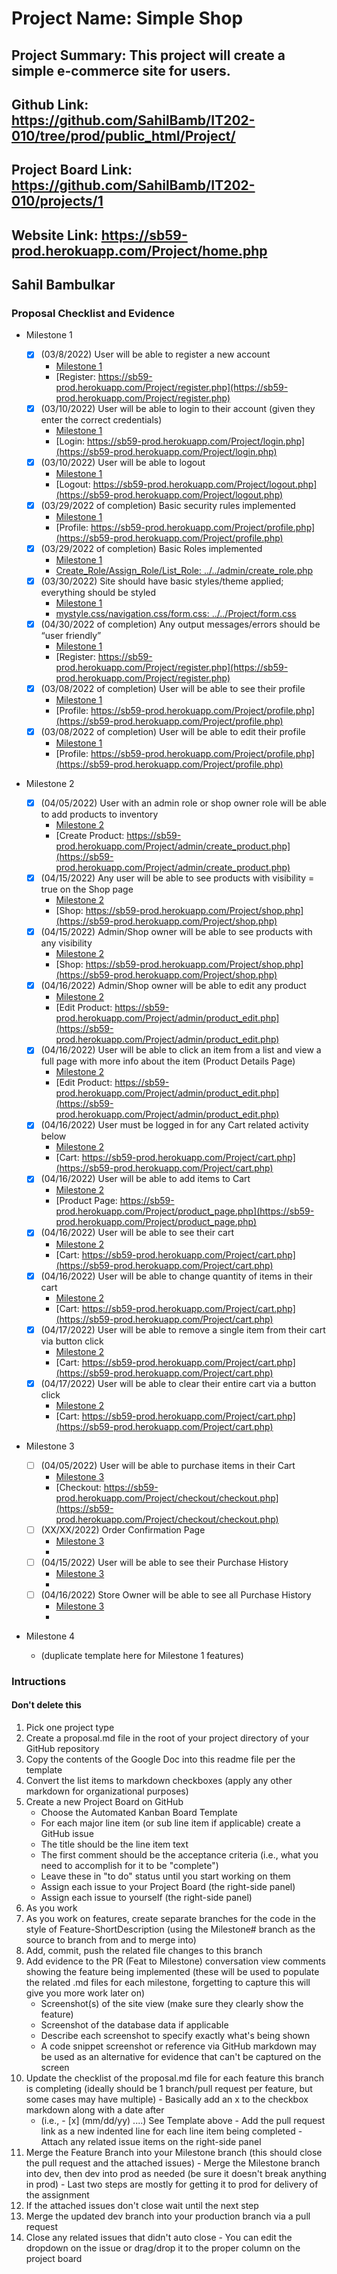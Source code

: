 # Project Name: Simple Shop
## Project Summary: This project will create a simple e-commerce site for users. 
## Github Link: https://github.com/SahilBamb/IT202-010/tree/prod/public_html/Project/
## Project Board Link: https://github.com/SahilBamb/IT202-010/projects/1
## Website Link: https://sb59-prod.herokuapp.com/Project/home.php
## Sahil Bambulkar

<!-- Line item / Feature template (use this for each bullet point) -- DO NOT DELETE THIS SECTION

- [ ] \(mm/dd/yyyy of completion) Feature Title (from the proposal bullet point, if it's a sub-point indent it properly)
  -  Link to related .md file: [Link Name](link url)

 End Line item / Feature Template -- DO NOT DELETE THIS SECTION --> 
 
 
### Proposal Checklist and Evidence

- Milestone 1

    - [x] \(03/8/2022) User will be able to register a new account
        - [Milestone 1](https://github.com/SahilBamb/IT202-010/blob/Milestone1/public_html/Project/milestone1.md)
        - [Register: https://sb59-prod.herokuapp.com/Project/register.php](https://sb59-prod.herokuapp.com/Project/register.php)
    - [x] \(03/10/2022) User will be able to login to their account (given they enter the correct credentials)
        - [Milestone 1](https://github.com/SahilBamb/IT202-010/blob/Milestone1/public_html/Project/milestone1.md)
        - [Login: https://sb59-prod.herokuapp.com/Project/login.php](https://sb59-prod.herokuapp.com/Project/login.php)
    - [x] \(03/10/2022) User will be able to logout
        - [Milestone 1](https://github.com/SahilBamb/IT202-010/blob/Milestone1/public_html/Project/milestone1.md)
        - [Logout: https://sb59-prod.herokuapp.com/Project/logout.php](https://sb59-prod.herokuapp.com/Project/logout.php)
    - [x] \(03/29/2022 of completion) Basic security rules implemented
        - [Milestone 1](https://github.com/SahilBamb/IT202-010/blob/Milestone1/public_html/Project/milestone1.md)
        - [Profile: https://sb59-prod.herokuapp.com/Project/profile.php](https://sb59-prod.herokuapp.com/Project/profile.php)
    - [x] \(03/29/2022 of completion) Basic Roles implemented
        - [Milestone 1](https://github.com/SahilBamb/IT202-010/blob/Milestone1/public_html/Project/milestone1.md)
        - [Create_Role/Assign_Role/List_Role: ../../admin/create_role.php](https://sb59-prod.herokuapp.com/Project/admin/create_role.php)
    - [x] \(03/30/2022) Site should have basic styles/theme applied; everything should be styled
        - [Milestone 1](https://github.com/SahilBamb/IT202-010/blob/Milestone1/public_html/Project/milestone1.md)
        - [mystyle.css/navigation.css/form.css: ../../Project/form.css](https://sb59-prod.herokuapp.com/Project/form.css)
    - [x] \(04/30/2022 of completion) Any output messages/errors should be “user friendly”
        - [Milestone 1](https://github.com/SahilBamb/IT202-010/blob/Milestone1/public_html/Project/milestone1.md)
        - [Register: https://sb59-prod.herokuapp.com/Project/register.php](https://sb59-prod.herokuapp.com/Project/register.php)
    - [x] \(03/08/2022 of completion) User will be able to see their profile
        - [Milestone 1](https://github.com/SahilBamb/IT202-010/blob/Milestone1/public_html/Project/milestone1.md)
        - [Profile: https://sb59-prod.herokuapp.com/Project/profile.php](https://sb59-prod.herokuapp.com/Project/profile.php)
    - [x] \(03/08/2022 of completion) User will be able to edit their profile
        - [Milestone 1](https://github.com/SahilBamb/IT202-010/blob/Milestone1/public_html/Project/milestone1.md)
        - [Profile: https://sb59-prod.herokuapp.com/Project/profile.php](https://sb59-prod.herokuapp.com/Project/profile.php)

- Milestone 2
    - [x] \(04/05/2022) User with an admin role or shop owner role will be able to add products to inventory
        - [Milestone 2](https://github.com/SahilBamb/IT202-010/blob/Milestone1/public_html/Project/milestone2.md)
        - [Create Product: https://sb59-prod.herokuapp.com/Project/admin/create_product.php](https://sb59-prod.herokuapp.com/Project/admin/create_product.php)
    - [x] \(04/15/2022) Any user will be able to see products with visibility = true on the Shop page
        - [Milestone 2](https://github.com/SahilBamb/IT202-010/blob/Milestone1/public_html/Project/milestone2.md) 
        - [Shop: https://sb59-prod.herokuapp.com/Project/shop.php](https://sb59-prod.herokuapp.com/Project/shop.php)
    - [x] \(04/15/2022) Admin/Shop owner will be able to see products with any visibility
        - [Milestone 2](https://github.com/SahilBamb/IT202-010/blob/Milestone1/public_html/Project/milestone2.md) 
        - [Shop: https://sb59-prod.herokuapp.com/Project/shop.php](https://sb59-prod.herokuapp.com/Project/shop.php)
    - [x] \(04/16/2022) Admin/Shop owner will be able to edit any product
        - [Milestone 2](https://github.com/SahilBamb/IT202-010/blob/Milestone1/public_html/Project/milestone2.md) 
        - [Edit Product: https://sb59-prod.herokuapp.com/Project/admin/product_edit.php](https://sb59-prod.herokuapp.com/Project/admin/product_edit.php)
    - [x] \(04/16/2022) User will be able to click an item from a list and view a full page with more info about the item (Product Details Page)
        - [Milestone 2](https://github.com/SahilBamb/IT202-010/blob/Milestone1/public_html/Project/milestone2.md) 
        - [Edit Product: https://sb59-prod.herokuapp.com/Project/admin/product_edit.php](https://sb59-prod.herokuapp.com/Project/admin/product_edit.php)
    - [x] \(04/16/2022) User must be logged in for any Cart related activity below
        - [Milestone 2](https://github.com/SahilBamb/IT202-010/blob/Milestone1/public_html/Project/milestone2.md) 
        - [Cart: https://sb59-prod.herokuapp.com/Project/cart.php](https://sb59-prod.herokuapp.com/Project/cart.php)
    - [x] \(04/16/2022) User will be able to add items to Cart
        - [Milestone 2](https://github.com/SahilBamb/IT202-010/blob/Milestone1/public_html/Project/milestone2.md) 
        - [Product Page: https://sb59-prod.herokuapp.com/Project/product_page.php](https://sb59-prod.herokuapp.com/Project/product_page.php)
    - [x] \(04/16/2022) User will be able to see their cart
        - [Milestone 2](https://github.com/SahilBamb/IT202-010/blob/Milestone1/public_html/Project/milestone2.md) 
        - [Cart: https://sb59-prod.herokuapp.com/Project/cart.php](https://sb59-prod.herokuapp.com/Project/cart.php)
    - [x] \(04/16/2022) User will be able to change quantity of items in their cart
        - [Milestone 2](https://github.com/SahilBamb/IT202-010/blob/Milestone1/public_html/Project/milestone2.md) 
        - [Cart: https://sb59-prod.herokuapp.com/Project/cart.php](https://sb59-prod.herokuapp.com/Project/cart.php)
    - [x] \(04/17/2022) User will be able to remove a single item from their cart via button click
        - [Milestone 2](https://github.com/SahilBamb/IT202-010/blob/Milestone1/public_html/Project/milestone2.md) 
        - [Cart: https://sb59-prod.herokuapp.com/Project/cart.php](https://sb59-prod.herokuapp.com/Project/cart.php)
    - [x] \(04/17/2022) User will be able to clear their entire cart via a button click
        - [Milestone 2](https://github.com/SahilBamb/IT202-010/blob/Milestone1/public_html/Project/milestone2.md) 
        - [Cart: https://sb59-prod.herokuapp.com/Project/cart.php](https://sb59-prod.herokuapp.com/Project/cart.php)
        
- Milestone 3
    - [ ] \(04/05/2022) User will be able to purchase items in their Cart
        - [Milestone 3](https://github.com/SahilBamb/IT202-010/blob/Milestone1/public_html/Project/milestone3.md)
        - [Checkout: https://sb59-prod.herokuapp.com/Project/checkout/checkout.php](https://sb59-prod.herokuapp.com/Project/checkout/checkout.php)
    - [ ] \(XX/XX/2022) Order Confirmation Page
        - [Milestone 3](https://github.com/SahilBamb/IT202-010/blob/Milestone1/public_html/Project/milestone3.md) 
        - []()
    - [ ] \(04/15/2022) User will be able to see their Purchase History
        - [Milestone 3](https://github.com/SahilBamb/IT202-010/blob/Milestone1/public_html/Project/milestone3.md) 
        - []()
    - [ ] \(04/16/2022) Store Owner will be able to see all Purchase History
        - [Milestone 3](https://github.com/SahilBamb/IT202-010/blob/Milestone1/public_html/Project/milestone3.md) 
        - []()
- Milestone 4
  - (duplicate template here for Milestone 1 features)
### Intructions
#### Don't delete this
1. Pick one project type
2. Create a proposal.md file in the root of your project directory of your GitHub repository
3. Copy the contents of the Google Doc into this readme file per the template
4. Convert the list items to markdown checkboxes (apply any other markdown for organizational purposes)
5. Create a new Project Board on GitHub
   - Choose the Automated Kanban Board Template
   - For each major line item (or sub line item if applicable) create a GitHub issue
   - The title should be the line item text
   - The first comment should be the acceptance criteria (i.e., what you need to accomplish for it to be "complete")
   - Leave these in "to do" status until you start working on them
   - Assign each issue to your Project Board (the right-side panel)
   - Assign each issue to yourself (the right-side panel)
6. As you work
  1. As you work on features, create separate branches for the code in the style of Feature-ShortDescription (using the Milestone# branch as the source to branch from and to merge into)
  2. Add, commit, push the related file changes to this branch
  3. Add evidence to the PR (Feat to Milestone) conversation view comments showing the feature being implemented (these will be used to populate the related .md files for each milestone, forgetting to capture this will give you more work later on)
     - Screenshot(s) of the site view (make sure they clearly show the feature)
     - Screenshot of the database data if applicable
     - Describe each screenshot to specify exactly what's being shown
     - A code snippet screenshot or reference via GitHub markdown may be used as an alternative for evidence that can't be captured on the screen
  4. Update the checklist of the proposal.md file for each feature this branch is completing (ideally should be 1 branch/pull request per feature, but some cases may have multiple)
    - Basically add an x to the checkbox markdown along with a date after
      - (i.e.,   - [x] (mm/dd/yy) ....) See Template above
    - Add the pull request link as a new indented line for each line item being completed
    - Attach any related issue items on the right-side panel
  5. Merge the Feature Branch into your Milestone branch (this should close the pull request and the attached issues)
    - Merge the Milestone branch into dev, then dev into prod as needed (be sure it doesn't break anything in prod)
    - Last two steps are mostly for getting it to prod for delivery of the assignment 
  7. If the attached issues don't close wait until the next step
  8. Merge the updated dev branch into your production branch via a pull request
  9. Close any related issues that didn't auto close
    - You can edit the dropdown on the issue or drag/drop it to the proper column on the project board
